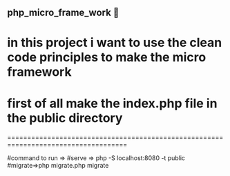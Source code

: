## php_micro_frame_work 🐘
in this project i want to use the clean code principles to make the micro framework
===================================================================================
# first of all make the index.php file in the public directory
====================================================================================


#command to run =>
#serve => php -S localhost:8080 -t public
#migrate=>php migrate.php migrate

